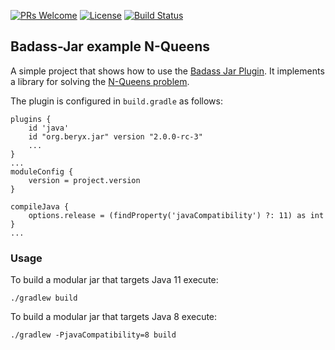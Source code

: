 [![PRs Welcome](https://img.shields.io/badge/PRs-welcome-brightgreen.svg?style=flat-square)](http://makeapullrequest.com)
[![License](https://img.shields.io/badge/license-Apache--2.0-blue.svg)](https://github.com/beryx-gist/badass-jar-example-nqueens/blob/master/LICENSE)
[![Build Status](https://img.shields.io/github/workflow/status/beryx-gist/badass-jar-example-nqueens/build)](https://github.com/beryx-gist/badass-jar-example-nqueens/actions?query=workflow%22build%22)

## Badass-Jar example N-Queens ##

A simple project that shows how to use the [Badass Jar Plugin](https://github.com/beryx/badass-jar-plugin/).
It implements a library for solving the [N-Queens problem](https://en.wikipedia.org/wiki/Eight_queens_puzzle).


The plugin is configured in `build.gradle` as follows:

```
plugins {
    id 'java'
    id "org.beryx.jar" version "2.0.0-rc-3"
    ...
}
...
moduleConfig {
    version = project.version
}

compileJava {
    options.release = (findProperty('javaCompatibility') ?: 11) as int
}
...
```

### Usage
To build a modular jar that targets Java 11 execute:
```
./gradlew build
```

To build a modular jar that targets Java 8 execute:
```
./gradlew -PjavaCompatibility=8 build
```
